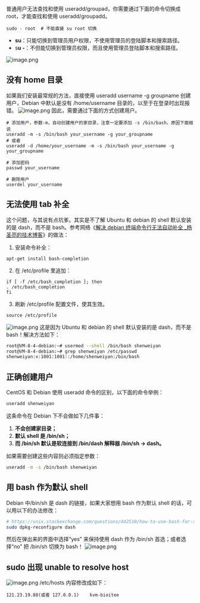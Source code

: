普通用户无法查找和使用 useradd/groupad，你需要通过下面的命令切换成 root，才能查找和使用 useradd/groupadd。

```
sudo - root  # 不能直接 su root 切换
```

- **su**：只能切换到管理员用户权限，不使用管理员的登陆脚本和搜索路径。
- s**u -**：不但能切换到管理员权限，而且使用管理员登陆脚本和搜索路径。

![image.png](https://cdn.nlark.com/yuque/0/2021/png/126032/1632881373882-30808f40-d070-4bf4-a7e2-bbd1618adf7b.png?x-oss-process=image%2Fwatermark%2Ctype_d3F5LW1pY3JvaGVp%2Csize_21%2Ctext_5rKI57u054eVIHwg5YWs5LyX5Y-377yaQmlvSVTniLHlpb3ogIU%3D%2Ccolor_FFFFFF%2Cshadow_50%2Ct_80%2Cg_se%2Cx_10%2Cy_10#clientId=u0b5be658-8fb8-4&from=paste&height=489&id=uf11a78b3&originHeight=489&originWidth=721&originalType=binary&ratio=1&rotation=0&showTitle=false&size=48022&status=done&style=none&taskId=u8ff0eca1-41e2-48a9-9018-837f0c84e55&title=&width=721)

## 没有 home 目录

如果我们安装最常规的方法，直接使用 useradd username -g groupname 创建用户，Debian 中默认是没有 /home/username 目录的，以至于在登录时出现报错。
![image.png](https://cdn.nlark.com/yuque/0/2021/png/126032/1632881926504-f446a7e0-3eef-4cfa-b44a-7840b82b532f.png?x-oss-process=image%2Fwatermark%2Ctype_d3F5LW1pY3JvaGVp%2Csize_22%2Ctext_5rKI57u054eVIHwg5YWs5LyX5Y-377yaQmlvSVTniLHlpb3ogIU%3D%2Ccolor_FFFFFF%2Cshadow_50%2Ct_80%2Cg_se%2Cx_10%2Cy_10#clientId=u0b5be658-8fb8-4&from=paste&height=487&id=ufde3b531&originHeight=487&originWidth=780&originalType=binary&ratio=1&rotation=0&showTitle=false&size=48536&status=done&style=none&taskId=u685fa2d1-3a98-4d6f-a382-f59ed8bf4a7&title=&width=780)
因此，需要通过下面的方式创建用户。

```
# 添加用户，参数-m，自动创建用户的家目录，注意一定要添加 -s /bin/bash，原因下面细说
useradd -m -s /bin/bash your_username -g your_groupname
# 或者
useradd -d /home/your_username -m -s /bin/bash your_username -g your_groupname

# 添加密码
passwd your_username

# 删除用户
userdel your_username
```

## 无法使用 tab 补全

这个问题，与其说有点坑爹。其实是不了解 Ubuntu 和 debian 的 shell 默认安装的是 dash，而不是 bash。参考网络《[解决 debian 终端命令行无法自动补全 \_杨圣亮的技术博客](https://www.yangshengliang.com/kaiyuan-shijie/linux-shijie/452.html)》的做法：

1. 安装命令补全：

```
apt-get install bash-completion
```

2. 在 /etc/profile 里追加：

```
if [ -f /etc/bash_completion ]; then
. /etc/bash_completion
fi
```

3. 刷新 /etc/profile 配置文件，使其生效。

```
source /etc/profile
```

![image.png](https://cdn.nlark.com/yuque/0/2021/png/126032/1632885569599-62110413-0a50-40cf-bc67-84b6f48c2389.png?x-oss-process=image%2Fwatermark%2Ctype_d3F5LW1pY3JvaGVp%2Csize_25%2Ctext_5rKI57u054eVIHwg5YWs5LyX5Y-377yaQmlvSVTniLHlpb3ogIU%3D%2Ccolor_FFFFFF%2Cshadow_50%2Ct_80%2Cg_se%2Cx_10%2Cy_10#clientId=u393f6950-1ef2-4&from=paste&height=545&id=udfb0777e&originHeight=545&originWidth=863&originalType=binary&ratio=1&rotation=0&showTitle=false&size=53641&status=done&style=none&taskId=u16bdf8e0-bc29-4925-862e-8a51e8c0461&title=&width=863)
这是因为 Ubuntu 和 debian 的 shell 默认安装的是 dash，而不是 bash！解决方法如下：

```bash
root@VM-8-4-debian:~# usermod --shell /bin/bash shenweiyan
root@VM-8-4-debian:~# grep shenweiyan /etc/passwd
shenweiyan:x:1001:1001::/home/shenweiyan:/bin/bash
```

## 正确创建用户

CentOS 和 Debian 使用 useradd 命令的区别，以下面的命令举例：

```bash
useradd shenweiyan
```

这条命令在 Debian 下不会做如下几件事：

1. **不会创建家目录；**
2. **默认 shell 是 /bin/sh；**
3. **而 /bin/sh 默认是软连接到 /bin/dash 解释器 /bin/sh -> dash。**

如果需要创建这些内容则必须指定参数：

```bash
useradd -m -s /bin/bash shenweiyan
```

## 用 bash 作为默认 shell

Debian 中/bin/sh 是 dash 的链接，如果大家想用 bash 作为默认 shell 的话，可以用以下的办法修改：

```bash
# https://unix.stackexchange.com/questions/442510/how-to-use-bash-for-sh-in-ubuntu
sudo dpkg-reconfigure dash
```

然后在弹出来的界面中选择“yes” 来保持使用 dash 作为 /bin/sh 首选；或者选择“no” 把 /bin/sh 切换为 bash！
![image.png](https://cdn.nlark.com/yuque/0/2021/png/126032/1632901851803-38096f18-823f-4fc6-9102-03ced6bfc640.png?x-oss-process=image%2Fwatermark%2Ctype_d3F5LW1pY3JvaGVp%2Csize_37%2Ctext_5rKI57u054eVIHwg5YWs5LyX5Y-377yaQmlvSVTniLHlpb3ogIU%3D%2Ccolor_FFFFFF%2Cshadow_50%2Ct_80%2Cg_se%2Cx_10%2Cy_10#clientId=u1cf2fc99-7e56-4&from=paste&height=235&id=uf8ed7a40&originHeight=235&originWidth=1296&originalType=binary&ratio=1&rotation=0&showTitle=false&size=18449&status=done&style=none&taskId=uee11f305-227d-47ae-b48a-22cd2af61c3&title=&width=1296)

## sudo 出现 unable to resolve host

![image.png](https://cdn.nlark.com/yuque/0/2021/png/126032/1637828351205-0036c016-8267-4273-b99b-d145dda787c4.png?x-oss-process=image%2Fwatermark%2Ctype_d3F5LW1pY3JvaGVp%2Csize_19%2Ctext_5rKI57u054eVIHwg5YWs5LyX5Y-377yaQmlvSVTniLHlpb3ogIU%3D%2Ccolor_FFFFFF%2Cshadow_50%2Ct_80%2Cg_se%2Cx_10%2Cy_10#clientId=uf4783c0d-8f61-4&from=paste&height=67&id=u829f7063&originHeight=67&originWidth=668&originalType=binary&ratio=1&rotation=0&showTitle=false&size=6191&status=done&style=none&taskId=u106a9dcd-dad8-4ec6-a200-2f40cadf388&title=&width=668)
/etc/hosts 内容修改成如下：

```shell
121.23.19.88(或者 127.0.0.1)    kvm-bioitee
```
